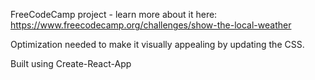 FreeCodeCamp project - learn more about it here: https://www.freecodecamp.org/challenges/show-the-local-weather

Optimization needed to make it visually appealing by updating the CSS.

Built using Create-React-App
